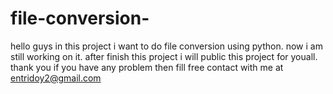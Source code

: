 # file-conversion-
hello guys in this project i want to do file conversion using python.
now i am still working on it. after finish this project i will public this project for youall.
thank you
if you have any problem then fill free contact with me at entridoy2@gmail.com
